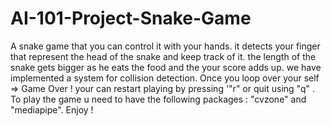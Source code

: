 # AI-101-Project-Snake-Game

A snake game that you can control it with your hands. it detects your finger that represent the head of the snake and keep track of it. the length of the snake gets bigger as he eats the food and the your score adds up. we have implemented a system for collision detection. Once you loop over your self => Game Over ! your can restart playing by pressing '"r" or quit using "q" . To play the game u need to have the following packages : "cvzone" and "mediapipe". Enjoy ! 
